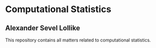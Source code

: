 # Computational Statistics
## Alexander Sevel Lollike

This repository contains all matters related to computational statistics.